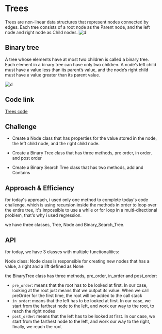 # Trees

Trees are non-linear data structures that represent nodes connected by edges. Each tree consists of a root node as the Parent node, and the left node and right node as Child nodes.
![d](https://codefellows.github.io/common_curriculum/data_structures_and_algorithms/Code_401/class-15/resources/images/BinaryTree1.PNG)

## Binary tree

A tree whose elements have at most two children is called a binary tree. Each element in a binary tree can have only two children. A node’s left child must have a value less than its parent’s value, and the node’s right child must have a value greater than its parent value.

![d](https://codefellows.github.io/common_curriculum/data_structures_and_algorithms/Code_401/class-15/resources/images/BST2.PNG)

## Code link

[Trees code](trees/trees.py)

## Challenge

- Create a Node class that has properties for the value stored in the node, the left child node, and the right child node.

- Create a Binary Tree class that has three methods, pre order, in order, and post order

- Create a Binary Search Tree class that has two methods, add and Contains

## Approach & Efficiency

for today's approach, i used only one method to complete today's code challenge, which is using recursion inside the methods in order to loop over the entire tree, it's impossible to use a while or for loop in a multi-directional problem, that's why i used regression.

we have three classes, Tree, Node and Binary_Search_Tree.

## API

for today, we have 3 classes with multiple functionalities:

Node class: Node class is responsible for creating new nodes that has a value, a right and a lift defined as None

the BinaryTree class has three methods, pre_order, in_order and post_order:

- `pre_order`: means that the root has to be looked at first. In our case, looking at the root just means that we output its value. When we call preOrder for the first time, the root will be added to the call stack
- `in_order`: means that the left has to be looked at first. In our case, we start from the farthest node to the left, and work our way to the root, to reach the right nodes
- `post_order`: means that the left has to be looked at first. In our case, we start from the farthest node to the left, and work our way to the right, finally, we reach the root
